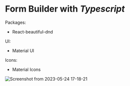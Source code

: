 # Form Builder with ***Typescript***

Packages:
- React-beautiful-dnd

UI: 
- Material UI

Icons:
- Material Icons

![Screenshot from 2023-05-24 17-18-21](https://github.com/RathodBh/form-builder/assets/100901679/71fe2f31-cb6b-4db6-9493-1a0f1516cdc1)
